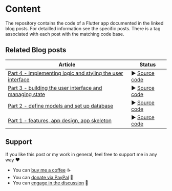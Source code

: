 # Content

The repository contains the code of a Flutter app documented in the linked blog posts. For detailled information see the specific posts. There is a tag associated with each post with the matching code base.

## Related Blog posts

|Article|Status|
|-|-|
|[Part 4 - implementing logic and styling the user interface](https://xeladu.medium.com)|▶ [Source code](https://github.com/xeladu/flutter_app_example/releases/tag/app-4)|
|[Part 3 - building the user interface and managing state](https://levelup.gitconnected.com/flutter-app-from-scratch-part-3-building-the-user-interface-and-managing-state-dd2bb7dffbec) |▶ [Source code](https://github.com/xeladu/flutter_app_example/releases/tag/app-3)|
|[Part 2 - define models and set up database](https://levelup.gitconnected.com/flutter-app-from-scratch-part-2-define-models-and-set-up-database-78a67666527a) |▶ [Source code](https://github.com/xeladu/flutter_app_example/releases/tag/app-2)|
|[Part 1 - features, app design, app skeleton](https://levelup.gitconnected.com/flutter-app-from-scratch-part-1-planned-features-app-design-app-skeleton-c87f2c21f47a) |▶ [Source code](https://github.com/xeladu/flutter_app_example/releases/tag/app-1)|

## Support

If you like this post or my work in general, feel free to support me in any way ❤

- You can [buy me a coffee](https://www.buymeacoffee.com/xeladu) ☕
- You can [donate via PayPal](https://www.paypal.com/donate/?hosted_button_id=JPWK39GGPAAFQ) 🎁
- You can [engage in the discussion](https://xeladu.medium.com) 📣

